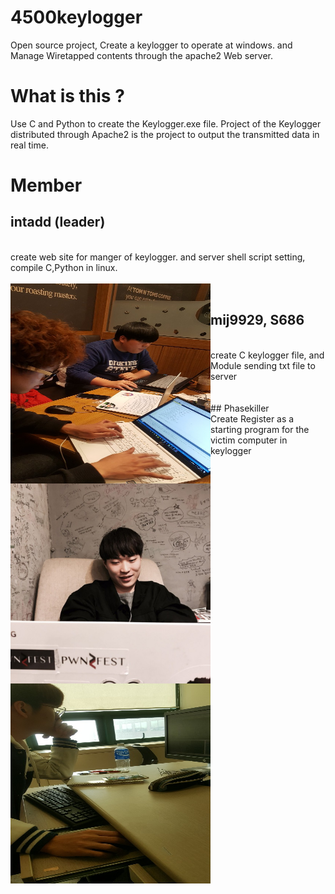# 4500keylogger

Open source project, Create a keylogger to operate at windows. and Manage Wiretapped contents through the apache2 Web server.

# What is this ?

Use C and Python to create the Keylogger.exe file. Project of the Keylogger distributed through Apache2 is the project to output the transmitted data in real time.

# Member

## intadd (leader)
<br>create web site for manger of keylogger. and server shell script setting, compile C,Python in linux. </br>
<br>
<a jref="./img/1.jpg"> <img src="./img/1.jpg" align="left" height="320px" width="320px"></a>
</br>
## mij9929, S686 
<br>
create C keylogger file, and Module sending txt file to server</br>
<br>
<a href="./img/2.jpg"> <img src='./img/2.jpg' align="left" height="320px" width="320px"></a>
</br>
## Phasekiller
<br>
Create Register as a starting program for the victim computer in keylogger</br>
<br>
<a href="./img/3.jpg"> <img src="./img/3.jpg" align="left" height="320px" width="320px"></a>
</br>


